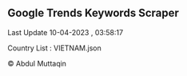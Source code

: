 

## Google Trends Keywords Scraper 
 
Last Update 10-04-2023 , 03:58:17

Country List :
VIETNAM.json



© Abdul Muttaqin 
